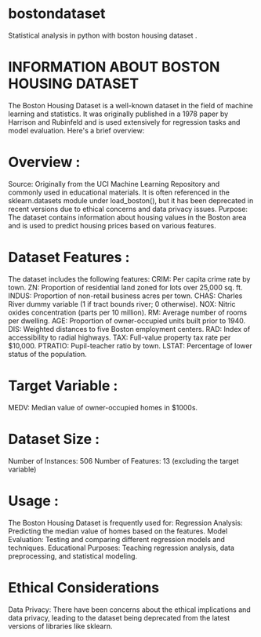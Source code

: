 # bostondataset
Statistical analysis in python with boston housing dataset .

# INFORMATION ABOUT BOSTON HOUSING DATASET

The Boston Housing Dataset is a well-known dataset in the field of machine learning and statistics. It was originally published in a 1978 paper by Harrison and Rubinfeld and is used extensively for regression tasks and model evaluation. Here's a brief overview:

# Overview :
Source: Originally from the UCI Machine Learning Repository and commonly used in educational materials.
It is often referenced in the sklearn.datasets module under load_boston(), but it has been deprecated in recent versions due to ethical concerns and data privacy issues.
Purpose: The dataset contains information about housing values in the Boston area and is used to predict housing prices based on various features.

# Dataset Features :
The dataset includes the following features:
CRIM: Per capita crime rate by town.
ZN: Proportion of residential land zoned for lots over 25,000 sq. ft.
INDUS: Proportion of non-retail business acres per town.
CHAS: Charles River dummy variable (1 if tract bounds river; 0 otherwise).
NOX: Nitric oxides concentration (parts per 10 million).
RM: Average number of rooms per dwelling.
AGE: Proportion of owner-occupied units built prior to 1940.
DIS: Weighted distances to five Boston employment centers.
RAD: Index of accessibility to radial highways.
TAX: Full-value property tax rate per $10,000.
PTRATIO: Pupil-teacher ratio by town.
LSTAT: Percentage of lower status of the population.

# Target Variable :
MEDV: Median value of owner-occupied homes in $1000s.

# Dataset Size :
Number of Instances: 506
Number of Features: 13 (excluding the target variable)

# Usage :
The Boston Housing Dataset is frequently used for:
Regression Analysis: Predicting the median value of homes based on the features.
Model Evaluation: Testing and comparing different regression models and techniques.
Educational Purposes: Teaching regression analysis, data preprocessing, and statistical modeling.
# Ethical Considerations
Data Privacy: There have been concerns about the ethical implications and data privacy, leading to the dataset being deprecated from the latest versions of libraries like sklearn.
